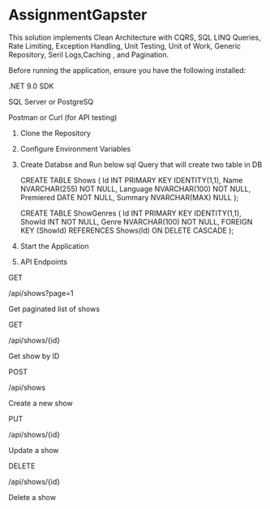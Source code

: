 # AssignmentGapster

This solution implements Clean Architecture with CQRS, SQL LINQ Queries, Rate Limiting, Exception Handling, Unit Testing, Unit of Work, Generic Repository, Seril Logs,Caching , and Pagination.


Before running the application, ensure you have the following installed:

.NET 9.0 SDK

SQL Server or PostgreSQ

Postman or Curl (for API testing)


1. Clone the Repository
2. Configure Environment Variables
3. Create Databse and Run below sql Query that will create two table in DB
   
   CREATE TABLE Shows (
    Id INT PRIMARY KEY IDENTITY(1,1),
    Name NVARCHAR(255) NOT NULL,
    Language NVARCHAR(100) NOT NULL,
    Premiered DATE NOT NULL,
    Summary NVARCHAR(MAX) NULL
   );

   CREATE TABLE ShowGenres (
       Id INT PRIMARY KEY IDENTITY(1,1),
       ShowId INT NOT NULL,
       Genre NVARCHAR(100) NOT NULL,
       FOREIGN KEY (ShowId) REFERENCES Shows(Id) ON DELETE CASCADE
   );

4. Start the Application
5. API Endpoints 

GET

/api/shows?page=1

Get paginated list of shows

GET

/api/shows/{id}

Get show by ID

POST

/api/shows

Create a new show

PUT

/api/shows/{id}

Update a show

DELETE

/api/shows/{id}

Delete a show


